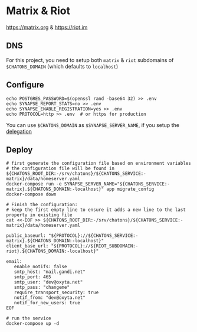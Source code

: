 # Matrix & Riot

https://matrix.org & https://riot.im

## DNS

For this project, you need to setup both `matrix` & `riot` subdomains of `$CHATONS_DOMAIN` (which defaults to
`localhost`)

## Configure

```
echo POSTGRES_PASSWORD=$(openssl rand -base64 32) >> .env
echo SYNAPSE_REPORT_STATS=no >> .env
echo SYNAPSE_ENABLE_REGISTRATION=yes >> .env
echo PROTOCOL=http >> .env  # or https for production
```

You can use `$CHATONS_DOMAIN` as `$SYNAPSE_SERVER_NAME`, if you setup the
[delegation](https://github.com/matrix-org/synapse/blob/master/docs/federate.md#delegation)

## Deploy
```
# first generate the configuration file based on environment variables
# the configuration file will be found in ${CHATONS_ROOT_DIR:-/srv/chatons}/${CHATONS_SERVICE:-matrix}/data/homeserver.yaml
docker-compose run -e SYNAPSE_SERVER_NAME="${CHATONS_SERVICE:-matrix}.${CHATONS_DOMAIN:-localhost}" app migrate_config
docker-compose down

# Finish the configuration:
# keep the first empty line to ensure it adds a new line to the last property in existing file
cat <<-EOF >> ${CHATONS_ROOT_DIR:-/srv/chatons}/${CHATONS_SERVICE:-matrix}/data/homeserver.yaml

public_baseurl: "${PROTOCOL}://${CHATONS_SERVICE:-matrix}.${CHATONS_DOMAIN:-localhost}"
client_base_url: "${PROTOCOL}://${RIOT_SUBDOMAIN:-riot}.${CHATONS_DOMAIN:-localhost}"

email:
   enable_notifs: false
   smtp_host: "mail.gandi.net"
   smtp_port: 465
   smtp_user: "dev@oxyta.net"
   smtp_pass: "changeme"
   require_transport_security: true
   notif_from: "dev@oxyta.net"
   notif_for_new_users: true
EOF

# run the service
docker-compose up -d
```
